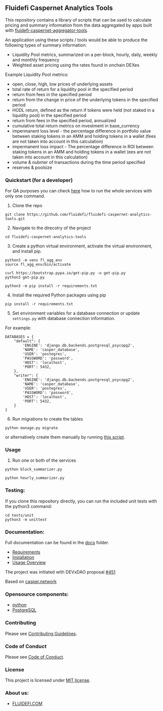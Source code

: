 ## Fluidefi Caspernet Analytics Tools

This repository contains a library of scripts that can be used to calculate pricing and summary information from the data aggregated by apps built with [fluidefi-caspernet-aggregator-tools](https://github.com/fluidefi/fluidefi-caspernet-aggregator-tools).

An application using these scripts / tools would be able to produce the following types of summary information:

- Liquidity Pool metrics, summarized on a per-block, hourly, daily, weekly and monthly frequency
- Weighted asset pricing using the rates found in onchain DEXes

Example Liquidity Pool metrics:
- open, close, high, low prices of underlying assets
- total rate of return for a liquidity pool in the specified period
- return from fees in the specified period
- return from the change in price of the underlying tokens in the specified period
- HODL return, defined as the return if tokens were held (not staked in a liquidity pool) in the specified period
- return from fees in the specified period, annualized
- cumulative total return metrics on investment in base_currency
- impermanent loss level - the percentage difference in portfolio value between staking tokens in an AMM and holding tokens in a wallet (fees are not taken
into account in this calculation)
- impermanent loss impact - The percentage difference in ROI between staking tokens in an AMM and holding tokens in a wallet (ees are not taken into
account in this calculation)
- volume & nubmer of transactions during the time period specified
- reserves & poolsize

### Quickstart (for a developer)
For QA purposes you can check [here](./docs/USAGE_OVERVIEW.md) how to run the whole services with only one command.
1. Clone the repo
```
git clone https://github.com/fluidefi/fluidefi-caspernet-analytics-tools.git
```
2. Navigate to the direcotry of the project
```
cd fluidefi-caspernet-analytics-tools
```
3. Create a python virtual environment, activate the virtual environment, and install pip.
```
python3 -m venv fl_agg_env
source fl_agg_env/bin/activate

curl https://bootstrap.pypa.io/get-pip.py -o get-pip.py
python3 get-pip.py

python3 -m pip install -r requirements.txt
```
4. Install the required Python packages using pip
``` 
pip install -r requirements.txt
```
5. Set environment variables for a database connection or update `settings.py` with database connection information.

For example:
```
DATABASES = {
    "default": {
        'ENGINE': 'django.db.backends.postgresql_psycopg2',
        'NAME': 'casper_database',
        'USER': 'postegres',
        'PASSWORD': 'password',
        'HOST': 'localhost',
        'PORT': 5432,
    },
    "writer": {
        'ENGINE': 'django.db.backends.postgresql_psycopg2',
        'NAME': 'casper_database',
        'USER': 'postegres',
        'PASSWORD': 'password',
        'HOST': 'localhost',
        'PORT': 5432,
    }
}
```

6. Run migrations to create the tables
``` 
python manage.py migrate
```
or alternatively create them manually by running [this script](./docs/queries.sql).

### Usage

1. Run one or both of the services
``` 
python block_summarizer.py
```
```
python hourly_summarizer.py
```

### Testing:

If you clone this repository directly, you can run the included unit tests with the python3 command:
```
cd tests/unit
python3 -m unittest
```

### Documentation:

Full documentation can be found in the [docs](https://github.com/fluidefi/fluidefi-caspernet-aggregator-tools/blob/master/docs/) folder.

* [Requirements](./docs/REQUIREMENTS.md)
* [Installation](./docs/INSTALLATION.md)
* [Usage Overview](./docs/USAGE_OVERVIEW.md)

The project was initiated with DEVxDAO proposal [#451](https://portal.devxdao.com/app/proposal/451)

Based on [casper.network](https://casper.network/en/network)

### Opensource components:
* [python](https://www.python.org/)
* [PostgreSQL](https://www.postgresql.org/)

### Contributing

Please see [Contributing Guidelines](https://github.com/fluidefi/fluidefi-caspernet-aggregator-tools/blob/master/CONTRIBUTING.md).

### Code of Conduct

Please see [Code of Conduct](https://github.com/fluidefi/fluidefi-caspernet-aggregator-tools/blob/master/CODE_OF_CONDUCT.md).

### License

This project is licensed under [MIT license](https://github.com/fluidefi/fluidefi-caspernet-aggregator-tools/blob/master/LICENSE.md).

### About us:
* [FLUIDEFI.COM](https://fluidefi.com/)


